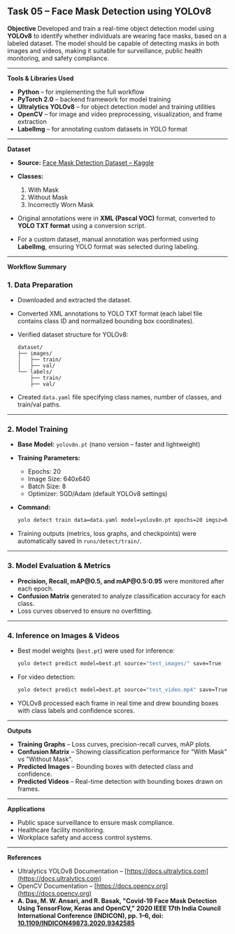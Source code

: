 ## **Task 05 – Face Mask Detection using YOLOv8**

**Objective**
Developed and train a real-time object detection model using **YOLOv8** to identify whether individuals are wearing face masks, based on a labeled dataset. The model should be capable of detecting masks in both images and videos, making it suitable for surveillance, public health monitoring, and safety compliance.

---

**Tools & Libraries Used**

* **Python** – for implementing the full workflow
* **PyTorch 2.0** – backend framework for model training
* **Ultralytics YOLOv8** – for object detection model and training utilities
* **OpenCV** – for image and video preprocessing, visualization, and frame extraction
* **LabelImg** – for annotating custom datasets in YOLO format

---

**Dataset**

* **Source:** [Face Mask Detection Dataset – Kaggle](https://www.kaggle.com/datasets/andrewmvd/face-mask-detection)
* **Classes:**

  1. With Mask
  2. Without Mask
  3. Incorrectly Worn Mask
* Original annotations were in **XML (Pascal VOC)** format, converted to **YOLO TXT format** using a conversion script.
* For a custom dataset, manual annotation was performed using **LabelImg**, ensuring YOLO format was selected during labeling.

---

**Workflow Summary**

### **1. Data Preparation**

* Downloaded and extracted the dataset.
* Converted XML annotations to YOLO TXT format (each label file contains class ID and normalized bounding box coordinates).
* Verified dataset structure for YOLOv8:

  ```
  dataset/
  ├── images/
  │   ├── train/
  │   ├── val/
  └── labels/
      ├── train/
      ├── val/
  ```
* Created `data.yaml` file specifying class names, number of classes, and train/val paths.

---

### **2. Model Training**

* **Base Model:** `yolov8n.pt` (nano version – faster and lightweight)
* **Training Parameters:**

  * Epochs: 20
  * Image Size: 640x640
  * Batch Size: 8
  * Optimizer: SGD/Adam (default YOLOv8 settings)
* **Command:**

  ```bash
  yolo detect train data=data.yaml model=yolov8n.pt epochs=20 imgsz=640 batch=8
  ```
* Training outputs (metrics, loss graphs, and checkpoints) were automatically saved in `runs/detect/train/`.

---

### **3. Model Evaluation & Metrics**

* **Precision, Recall, mAP\@0.5, and mAP\@0.5:0.95** were monitored after each epoch.
* **Confusion Matrix** generated to analyze classification accuracy for each class.
* Loss curves observed to ensure no overfitting.

---

### **4. Inference on Images & Videos**

* Best model weights (`best.pt`) were used for inference:

  ```bash
  yolo detect predict model=best.pt source="test_images/" save=True
  ```
* For video detection:

  ```bash
  yolo detect predict model=best.pt source="test_video.mp4" save=True
  ```
* YOLOv8 processed each frame in real time and drew bounding boxes with class labels and confidence scores.

---

**Outputs**

* **Training Graphs** – Loss curves, precision-recall curves, mAP plots.
* **Confusion Matrix** – Showing classification performance for "With Mask" vs "Without Mask".
* **Predicted Images** – Bounding boxes with detected class and confidence.
* **Predicted Videos** – Real-time detection with bounding boxes drawn on frames.

---

**Applications**

* Public space surveillance to ensure mask compliance.
* Healthcare facility monitoring.
* Workplace safety and access control systems.

---

**References**

* Ultralytics YOLOv8 Documentation – [https://docs.ultralytics.com](https://docs.ultralytics.com)
* OpenCV Documentation – [https://docs.opencv.org](https://docs.opencv.org)
* **A. Das, M. W. Ansari, and R. Basak, "Covid-19 Face Mask Detection Using TensorFlow, Keras and OpenCV," 2020 IEEE 17th India Council International Conference (INDICON), pp. 1–6, doi: [10.1109/INDICON49873.2020.9342585](https://doi.org/10.1109/INDICON49873.2020.9342585)**
